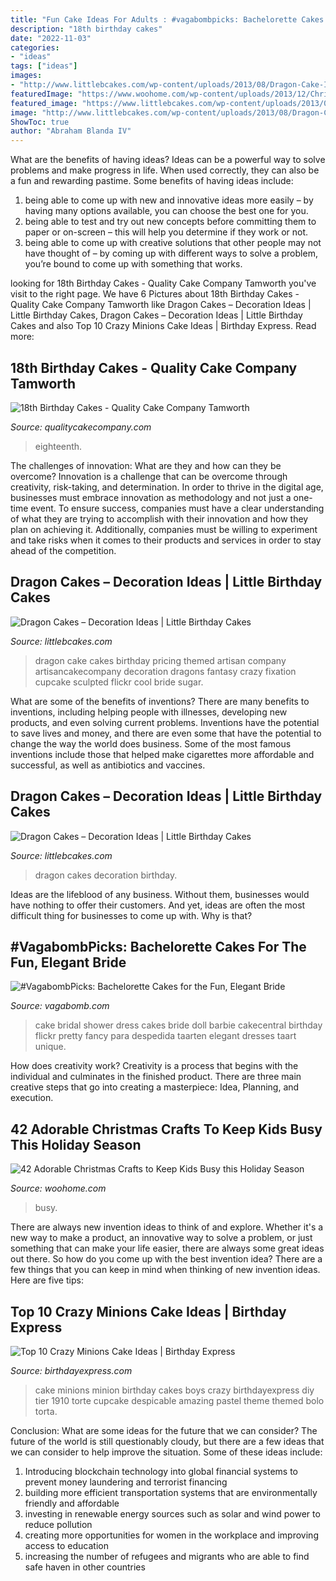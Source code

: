 ```yaml
---
title: "Fun Cake Ideas For Adults : #vagabombpicks: Bachelorette Cakes For The Fun, Elegant Bride"
description: "18th birthday cakes"
date: "2022-11-03"
categories:
- "ideas"
tags: ["ideas"]
images:
- "http://www.littlebcakes.com/wp-content/uploads/2013/08/Dragon-Cake-Ideas-768x1024.jpg"
featuredImage: "https://www.woohome.com/wp-content/uploads/2013/12/Christmas-crafts-to-Keep-Kids-busy-13.jpg"
featured_image: "https://www.littlebcakes.com/wp-content/uploads/2013/08/Dragon-Cakes.jpg"
image: "http://www.littlebcakes.com/wp-content/uploads/2013/08/Dragon-Cake-Ideas-768x1024.jpg"
ShowToc: true
author: "Abraham Blanda IV"
---
```



What are the benefits of having ideas?
Ideas can be a powerful way to solve problems and make progress in life. When used correctly, they can also be a fun and rewarding pastime. Some benefits of having ideas include: 
1) being able to come up with new and innovative ideas more easily – by having many options available, you can choose the best one for you. 
2) being able to test and try out new concepts before committing them to paper or on-screen – this will help you determine if they work or not. 
3) being able to come up with creative solutions that other people may not have thought of – by coming up with different ways to solve a problem, you’re bound to come up with something that works.

	

		
looking for 18th Birthday Cakes - Quality Cake Company Tamworth you've visit to the right page. We have 6 Pictures about 18th Birthday Cakes - Quality Cake Company Tamworth like Dragon Cakes – Decoration Ideas | Little Birthday Cakes, Dragon Cakes – Decoration Ideas | Little Birthday Cakes and also Top 10 Crazy Minions Cake Ideas | Birthday Express. Read more:
		
    
## 18th Birthday Cakes - Quality Cake Company Tamworth

<img loading=lazy src="https://w2d8a5y9.stackpathcdn.com/wp-content/uploads/2021/02/sweetie-drip-cake-standard-min-836x1030.jpg" onerror="this.onerror=null;this.src='https://tse2.mm.bing.net/th?id=OIP.uL6sI2YbkMpjYVWEV-GX3wHaJH&amp;pid=15.1';" alt="18th Birthday Cakes - Quality Cake Company Tamworth">

_Source: qualitycakecompany.com_

>eighteenth. 

	

The challenges of innovation: What are they and how can they be overcome?
Innovation is a challenge that can be overcome through creativity, risk-taking, and determination. In order to thrive in the digital age, businesses must embrace innovation as methodology and not just a one-time event. To ensure success, companies must have a clear understanding of what they are trying to accomplish with their innovation and how they plan on achieving it. Additionally, companies must be willing to experiment and take risks when it comes to their products and services in order to stay ahead of the competition.

    
## Dragon Cakes – Decoration Ideas | Little Birthday Cakes

<img loading=lazy src="http://www.littlebcakes.com/wp-content/uploads/2013/08/Dragon-Cake-Ideas-768x1024.jpg" onerror="this.onerror=null;this.src='https://tse3.mm.bing.net/th?id=OIP.6EzWnMsvQmK5Ole4vHvxHAHaJ4&amp;pid=15.1';" alt="Dragon Cakes – Decoration Ideas | Little Birthday Cakes">

_Source: littlebcakes.com_

>dragon cake cakes birthday pricing themed artisan company artisancakecompany decoration dragons fantasy crazy fixation cupcake sculpted flickr cool bride sugar. 

	

What are some of the benefits of inventions?
There are many benefits to inventions, including helping people with illnesses, developing new products, and even solving current problems. Inventions have the potential to save lives and money, and there are even some that have the potential to change the way the world does business. Some of the most famous inventions include those that helped make cigarettes more affordable and successful, as well as antibiotics and vaccines.

    
## Dragon Cakes – Decoration Ideas | Little Birthday Cakes

<img loading=lazy src="https://www.littlebcakes.com/wp-content/uploads/2013/08/Dragon-Cakes.jpg" onerror="this.onerror=null;this.src='https://tse3.mm.bing.net/th?id=OIP.p7GssPkh-GAMuu20ZyzenAHaJ4&amp;pid=15.1';" alt="Dragon Cakes – Decoration Ideas | Little Birthday Cakes">

_Source: littlebcakes.com_

>dragon cakes decoration birthday. 

	

Ideas are the lifeblood of any business. Without them, businesses would have nothing to offer their customers. And yet, ideas are often the most difficult thing for businesses to come up with. Why is that?

    
## #VagabombPicks: Bachelorette Cakes For The Fun, Elegant Bride

<img loading=lazy src="https://s3.scoopwhoop.com/anj/bachelorette_19/75335676.jpg" onerror="this.onerror=null;this.src='https://tse4.mm.bing.net/th?id=OIP.uhJ3wxtlSIAHuUMPj4rM5AHaLW&amp;pid=15.1';" alt="#VagabombPicks: Bachelorette Cakes for the Fun, Elegant Bride">

_Source: vagabomb.com_

>cake bridal shower dress cakes bride doll barbie cakecentral birthday flickr pretty fancy para despedida taarten elegant dresses taart unique. 

	

How does creativity work?
Creativity is a process that begins with the individual and culminates in the finished product. There are three main creative steps that go into creating a masterpiece: Idea, Planning, and execution.

    
## 42 Adorable Christmas Crafts To Keep Kids Busy This Holiday Season

<img loading=lazy src="https://www.woohome.com/wp-content/uploads/2013/12/Christmas-crafts-to-Keep-Kids-busy-13.jpg" onerror="this.onerror=null;this.src='https://tse2.mm.bing.net/th?id=OIP.RjChUsltEvYlcazDXXYa1QHaHa&amp;pid=15.1';" alt="42 Adorable Christmas Crafts to Keep Kids Busy this Holiday Season">

_Source: woohome.com_

>busy. 

	

There are always new invention ideas to think of and explore. Whether it's a new way to make a product, an innovative way to solve a problem, or just something that can make your life easier, there are always some great ideas out there. So how do you come up with the best invention idea? There are a few things that you can keep in mind when thinking of new invention ideas. Here are five tips: 

    
## Top 10 Crazy Minions Cake Ideas | Birthday Express

<img loading=lazy src="http://www.birthdayexpress.com/partyideas/wp-content/uploads/2015/07/Minions-cake-15.jpg" onerror="this.onerror=null;this.src='https://tse1.mm.bing.net/th?id=OIP.dDxivHagwmycZa8enj_bjQAAAA&amp;pid=15.1';" alt="Top 10 Crazy Minions Cake Ideas | Birthday Express">

_Source: birthdayexpress.com_

>cake minions minion birthday cakes boys crazy birthdayexpress diy tier 1910 torte cupcake despicable amazing pastel theme themed bolo torta. 

	

Conclusion: What are some ideas for the future that we can consider?
The future of the world is still questionably cloudy, but there are a few ideas that we can consider to help improve the situation. Some of these ideas include: 
1. Introducing blockchain technology into global financial systems to prevent money laundering and terrorist financing 
2. building more efficient transportation systems that are environmentally friendly and affordable 
3. investing in renewable energy sources such as solar and wind power to reduce pollution 
4. creating more opportunities for women in the workplace and improving access to education 
5. increasing the number of refugees and migrants who are able to find safe haven in other countries 

